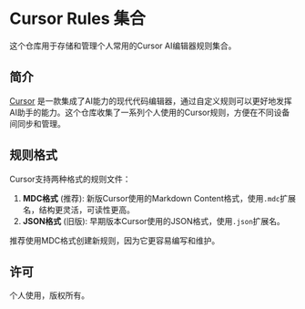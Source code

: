 # Cursor Rules 集合

这个仓库用于存储和管理个人常用的Cursor AI编辑器规则集合。

## 简介

[Cursor](https://cursor.sh/) 是一款集成了AI能力的现代代码编辑器，通过自定义规则可以更好地发挥AI助手的能力。这个仓库收集了一系列个人使用的Cursor规则，方便在不同设备间同步和管理。

## 规则格式

Cursor支持两种格式的规则文件：

1. **MDC格式** (推荐): 新版Cursor使用的Markdown Content格式，使用`.mdc`扩展名，结构更灵活，可读性更高。
2. **JSON格式** (旧版): 早期版本Cursor使用的JSON格式，使用`.json`扩展名。

推荐使用MDC格式创建新规则，因为它更容易编写和维护。

## 许可

个人使用，版权所有。
